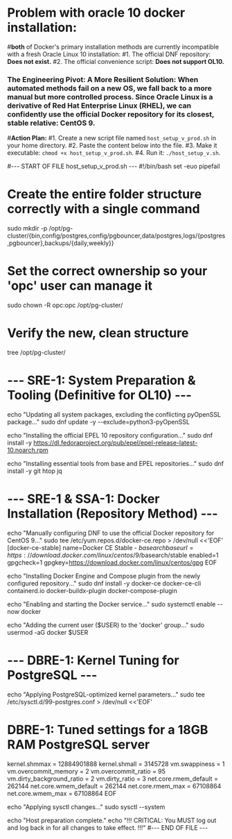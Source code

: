 # Problem with oracle 10 docker installation:
#**both** of Docker's primary installation methods are currently incompatible with a fresh Oracle Linux 10 installation:
#1.  The official DNF repository: **Does not exist.**
#2.  The official convenience script: **Does not support OL10.**

### **The Engineering Pivot: A More Resilient Solution**: When automated methods fail on a new OS, we fall back to a more manual but more controlled process. Since Oracle Linux is a derivative of Red Hat Enterprise Linux (RHEL), we can confidently use the official Docker repository for its closest, stable relative: **CentOS 9**.

#**Action Plan:**
#1.  Create a new script file named `host_setup_v_prod.sh` in your home directory.
#2.  Paste the content below into the file.
#3.  Make it executable: `chmod +x host_setup_v_prod.sh`.
#4.  Run it: `./host_setup_v.sh`.

#--- START OF FILE host_setup_v_prod.sh ---
#!/bin/bash
set -euo pipefail

# Create the entire folder structure correctly with a single command
sudo mkdir -p /opt/pg-cluster/{bin,config/postgres,config/pgbouncer,data/postgres,logs/{postgres,pgbouncer},backups/{daily,weekly}}

# Set the correct ownership so your 'opc' user can manage it
sudo chown -R opc:opc /opt/pg-cluster/

# Verify the new, clean structure
tree /opt/pg-cluster/

# --- SRE-1: System Preparation & Tooling (Definitive for OL10) ---
echo "Updating all system packages, excluding the conflicting pyOpenSSL package..."
sudo dnf update -y --exclude=python3-pyOpenSSL

echo "Installing the official EPEL 10 repository configuration..."
sudo dnf install -y https://dl.fedoraproject.org/pub/epel/epel-release-latest-10.noarch.rpm

echo "Installing essential tools from base and EPEL repositories..."
sudo dnf install -y git htop jq

# --- SRE-1 & SSA-1: Docker Installation (Repository Method) ---
echo "Manually configuring DNF to use the official Docker repository for CentOS 9..."
sudo tee /etc/yum.repos.d/docker-ce.repo > /dev/null <<'EOF'
[docker-ce-stable]
name=Docker CE Stable - $basearch
baseurl=https://download.docker.com/linux/centos/9/$basearch/stable
enabled=1
gpgcheck=1
gpgkey=https://download.docker.com/linux/centos/gpg
EOF

echo "Installing Docker Engine and Compose plugin from the newly configured repository..."
sudo dnf install -y docker-ce docker-ce-cli containerd.io docker-buildx-plugin docker-compose-plugin

echo "Enabling and starting the Docker service..."
sudo systemctl enable --now docker

echo "Adding the current user ($USER) to the 'docker' group..."
sudo usermod -aG docker $USER

# --- DBRE-1: Kernel Tuning for PostgreSQL ---
echo "Applying PostgreSQL-optimized kernel parameters..."
sudo tee /etc/sysctl.d/99-postgres.conf > /dev/null <<'EOF'
# DBRE-1: Tuned settings for a 18GB RAM PostgreSQL server
kernel.shmmax = 12884901888
kernel.shmall = 3145728
vm.swappiness = 1
vm.overcommit_memory = 2
vm.overcommit_ratio = 95
vm.dirty_background_ratio = 2
vm.dirty_ratio = 3
net.core.rmem_default = 262144
net.core.wmem_default = 262144
net.core.rmem_max = 67108864
net.core.wmem_max = 67108864
EOF

echo "Applying sysctl changes..."
sudo sysctl --system

echo "Host preparation complete."
echo "!!! CRITICAL: You MUST log out and log back in for all changes to take effect. !!!"
#--- END OF FILE ---
